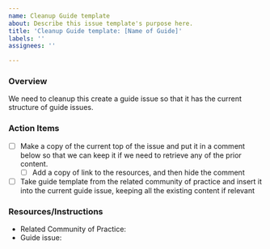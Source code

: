 ```yaml
---
name: Cleanup Guide template
about: Describe this issue template's purpose here.
title: 'Cleanup Guide template: [Name of Guide]'
labels: ''
assignees: ''

---
```


### Overview
We need to cleanup this create a guide issue so that it has the current structure of guide issues.

### Action Items
- [ ] Make a copy of the current top of the issue and put it in a comment below so that we can keep it if we need to retrieve any of the prior content. 
  - [ ] Add a copy of link to the resources, and then hide the comment
- [ ] Take guide template from the related community of practice and insert it into the current guide issue, keeping all the existing content if relevant

### Resources/Instructions
- Related Community of Practice: 
- Guide issue:
